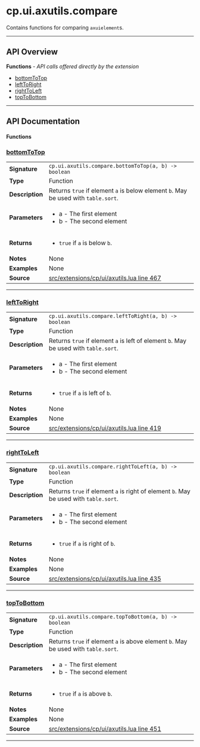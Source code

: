 # cp.ui.axutils.compare

Contains functions for comparing `axuielement`s.

---

## API Overview
**Functions** - _API calls offered directly by the extension_
 * [bottomToTop](#bottomtotop)
 * [leftToRight](#lefttoright)
 * [rightToLeft](#righttoleft)
 * [topToBottom](#toptobottom)


---

## API Documentation

#### Functions


### [bottomToTop](#bottomtotop)

|                                             |                                                                                     |
| --------------------------------------------|-------------------------------------------------------------------------------------|
| **Signature**                               | `cp.ui.axutils.compare.bottomToTop(a, b) -> boolean`                                                                    |
| **Type**                                    | Function                                                                     |
| **Description**                             | Returns `true` if element `a` is below element `b`. May be used with `table.sort`.                                                                     |
| **Parameters**                              | <ul><li>a - The first element</li><li>b - The second element</li></ul> |
| **Returns**                                 | <ul><li>`true` if `a` is below `b`.</li></ul>          |
| **Notes**                                   | None |
| **Examples**                                | None |
| **Source**                                  | [src/extensions/cp/ui/axutils.lua line 467](https://github.com/CommandPost/CommandPost/blob/develop/src/extensions/cp/ui/axutils.lua#L467) |

---


### [leftToRight](#lefttoright)

|                                             |                                                                                     |
| --------------------------------------------|-------------------------------------------------------------------------------------|
| **Signature**                               | `cp.ui.axutils.compare.leftToRight(a, b) -> boolean`                                                                    |
| **Type**                                    | Function                                                                     |
| **Description**                             | Returns `true` if element `a` is left of element `b`. May be used with `table.sort`.                                                                     |
| **Parameters**                              | <ul><li>a - The first element</li><li>b - The second element</li></ul> |
| **Returns**                                 | <ul><li>`true` if `a` is left of `b`.</li></ul>          |
| **Notes**                                   | None |
| **Examples**                                | None |
| **Source**                                  | [src/extensions/cp/ui/axutils.lua line 419](https://github.com/CommandPost/CommandPost/blob/develop/src/extensions/cp/ui/axutils.lua#L419) |

---


### [rightToLeft](#righttoleft)

|                                             |                                                                                     |
| --------------------------------------------|-------------------------------------------------------------------------------------|
| **Signature**                               | `cp.ui.axutils.compare.rightToLeft(a, b) -> boolean`                                                                    |
| **Type**                                    | Function                                                                     |
| **Description**                             | Returns `true` if element `a` is right of element `b`. May be used with `table.sort`.                                                                     |
| **Parameters**                              | <ul><li>a - The first element</li><li>b - The second element</li></ul> |
| **Returns**                                 | <ul><li>`true` if `a` is right of `b`.</li></ul>          |
| **Notes**                                   | None |
| **Examples**                                | None |
| **Source**                                  | [src/extensions/cp/ui/axutils.lua line 435](https://github.com/CommandPost/CommandPost/blob/develop/src/extensions/cp/ui/axutils.lua#L435) |

---


### [topToBottom](#toptobottom)

|                                             |                                                                                     |
| --------------------------------------------|-------------------------------------------------------------------------------------|
| **Signature**                               | `cp.ui.axutils.compare.topToBottom(a, b) -> boolean`                                                                    |
| **Type**                                    | Function                                                                     |
| **Description**                             | Returns `true` if element `a` is above element `b`. May be used with `table.sort`.                                                                     |
| **Parameters**                              | <ul><li>a - The first element</li><li>b - The second element</li></ul> |
| **Returns**                                 | <ul><li>`true` if `a` is above `b`.</li></ul>          |
| **Notes**                                   | None |
| **Examples**                                | None |
| **Source**                                  | [src/extensions/cp/ui/axutils.lua line 451](https://github.com/CommandPost/CommandPost/blob/develop/src/extensions/cp/ui/axutils.lua#L451) |

---

